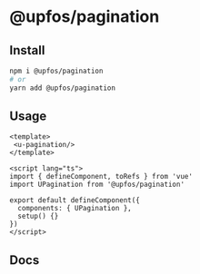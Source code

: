 # @upfos/pagination

## Install

```bash
npm i @upfos/pagination
# or
yarn add @upfos/pagination
```

## Usage

```vue
<template>
 <u-pagination/>
</template>

<script lang="ts">
import { defineComponent, toRefs } from 'vue'
import UPagination from '@upfos/pagination'

export default defineComponent({
  components: { UPagination },
  setup() {}
})
</script>
```

## Docs

